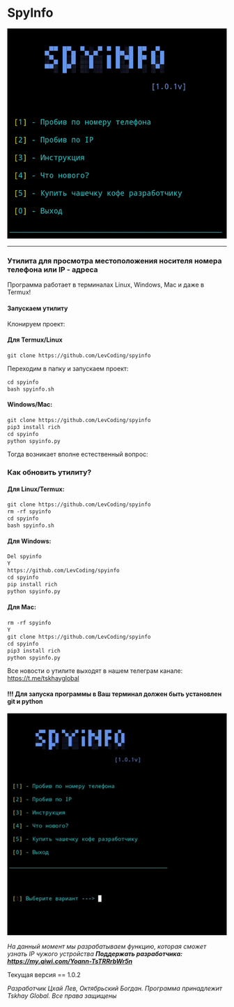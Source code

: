 # SpyInfo
![alt text](mainscreen.jpg)
_____
### Утилита для просмотра местоположения носителя номера телефона или IP - адреса

Программа работает в терминалах Linux, Windows, Mac и даже в Termux!

#### Запускаем утилиту
Клонируем проект:
#### Для Termux/Linux
```
git clone https://github.com/LevCoding/spyinfo
```
Переходим в папку и запускаем проект:
```
cd spyinfo
bash spyinfo.sh
```
#### Windows/Mac:
```
git clone https://github.com/LevCoding/spyinfo
pip3 install rich
cd spyinfo
python spyinfo.py
```
Тогда возникает вполне естественный вопрос:
### Как обновить утилиту?
#### Для Linux/Termux:
```
git clone https://github.com/LevCoding/spyinfo
rm -rf spyinfo
cd spyinfo
bash spyinfo.sh
```
#### Для Windows:
```
Del spyinfo
Y
https://github.com/LevCoding/spyinfo
cd spyinfo
pip install rich
python spyinfo.py
```
#### Для Mac:
```
rm -rf spyinfo
Y
git clone https://github.com/LevCoding/spyinfo
cd spyinfo
pip3 install rich
python spyinfo.py
```
Все новости о утилите выходят в нашем телеграм канале:
https://t.me/tskhayglobal
#### !!! Для запуска программы в Ваш терминал должен быть установлен git и python

![alt text](instruc.gif)

_На данный момент мы разрабатываем функцию, которая сможет узнать IP чужого устройства_
***Поддержать разработчика: 
https://my.qiwi.com/Yoann-TsTRRrbWr5n***

Текущая версия == 1.0.2


 _Разработчик Цхай Лев, Октябрьский Богдан. Программа принадлежит Tskhay Global._
 _Все права защищены_
